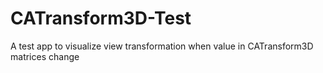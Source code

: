 CATransform3D-Test
==================

A test app to visualize view transformation when value in CATransform3D matrices change